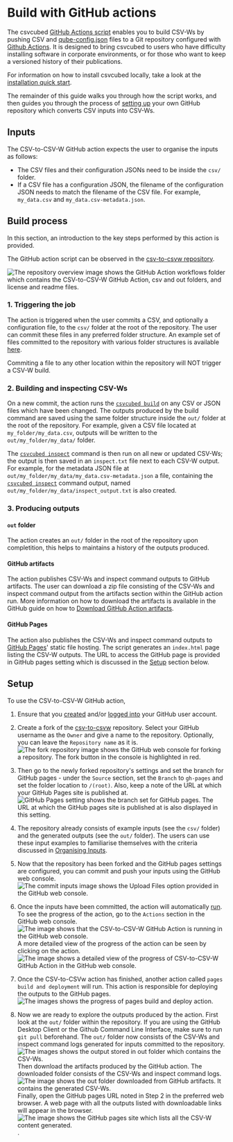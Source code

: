 # Build with GitHub actions

The csvcubed [GitHub Actions script](https://github.com/GSS-Cogs/csv-to-csvw/blob/main/.github/workflows/csv-to-csvw.yml) enables you to build CSV-Ws by pushing CSV and [qube-config.json](configuration/qube-config.md) files to a Git repository configured with [Github Actions](https://docs.github.com/en/actions). It is designed to bring csvcubed to users who have difficulty installing software in corporate environments, or for those who want to keep a versioned history of their publications.

For information on how to install csvcubed locally, take a look at the [installation quick start](../quick-start/installation.md).

The remainder of this guide walks you through how the script works, and then guides you through the process of [setting up](#setup) your own GitHub repository which converts CSV inputs into CSV-Ws.

## Inputs 

The CSV-to-CSV-W GitHub action expects the user to organise the inputs as follows:

* The CSV files and their configuration JSONs need to be inside the `csv/` folder.
* If a CSV file has a configuration JSON, the filename of the configuration JSON needs to match the filename of the CSV file. For example, `my_data.csv` and `my_data.csv-metadata.json`.

## Build process

In this section, an introduction to the key steps performed by this action is provided.

The GitHub action script can be observed in the [csv-to-csvw repository](https://github.com/GSS-Cogs/csv-to-csvw).

![The repository overview image shows the GitHub Action workflows folder which contains the CSV-to-CSV-W GitHub Action, csv and out folders, and license and readme files.](docs/images/repo_overview.png "Repository Overview")

### 1. Triggering the job

The action is triggered when the user commits a CSV, and optionally a configuration file, to the `csv/` folder at the root of the repository. The user can commit these files in any preferred folder structure. An example set of files committed to the repository with various folder structures is available [here](https://github.com/GSS-Cogs/csv-to-csvw/tree/main/csv).

Commiting a file to any other location within the repository will NOT trigger a CSV-W build.

### 2. Building and inspecting CSV-Ws

On a new commit, the action runs the [`csvcubed build`](command-line/build-command.md) on any CSV or JSON files which have been changed. The outputs produced by the build command are saved using the same folder structure inside the `out/` folder at the root of the repository. For example, given a CSV file located at `my_folder/my_data.csv`, outputs will be written to the `out/my_folder/my_data/` folder.

The [`csvcubed inspect`](command-line/inspect-command.md) command is then run on all new or updated CSV-Ws; the output is then saved in an `inspect.txt` file next to each CSV-W output. For example, for the metadata JSON file at `out/my_folder/my_data/my_data.csv-metadata.json` a file, containing the [`csvcubed inspect`](command-line/inspect-command.md) command output, named `out/my_folder/my_data/inspect_output.txt` is also created. 

### 3. Producing outputs

#### `out` folder

The action creates an `out/` folder in the root of the repository upon completition, this helps to maintains a history of the outputs produced.

#### GitHub artifacts

The action publishes CSV-Ws and inspect command outputs to GitHub artifacts. The user can download a zip file consisting of the CSV-Ws and inspect command output from the artifacts section within the GitHub action run. More information on how to download the artifacts is available in the GitHub guide on how to [Download GitHub Action artifacts](https://docs.github.com/en/actions/managing-workflow-runs/downloading-workflow-artifacts).

#### GitHub Pages

The action also publishes the CSV-Ws and inspect command outputs to [GitHub Pages](https://pages.github.com/)' static file hosting. The script generates an `index.html` page listing the CSV-W outputs. The URL to access the GitHub page is provided in GitHub pages setting which is discussed in the [Setup](#setup) section below.

## Setup

To use the CSV-to-CSV-W GitHub action,

1. Ensure that you [created](https://github.com/signup) and/or [logged into](https://github.com/login) your GitHub user account.

2. Create a fork of the [csv-to-csvw](https://github.com/GSS-Cogs/csv-to-csvw) repository. Select your GitHub username as the `Owner` and give a name to the repository. Optionally, you can leave the `Repository name` as it is.
![The fork repository image shows the GitHub web console for forking a repository. The fork button in the console is highlighted in red.](docs/images/fork_repository.png "Fork Repository")

3. Then go to the newly forked repository's settings and set the branch for GitHub pages - under the `Source` section, set the `Branch` to `gh-pages` and set the folder location to `/(root)`. Also, keep a note of the URL at which your GitHub Pages site is published at.
![GitHub Pages setting shows the branch set for GitHub pages. The URL at which the GitHub pages site is published at is also displayed in this setting.](docs/images/github_pages_setting.png "GitHub Pages Setting")

4. The repository already consists of example inputs (see the `csv/` folder) and the generated outputs (see the `out/` folder). The users can use these input examples to familiarise themselves with the criteria discussed in [Organising Inputs](#organising-inputs).

5. Now that the repository has been forked and the GitHub pages settings are configured, you can commit and push your inputs using the GitHub web console.
![The commit inputs image shows the Upload Files option provided in the GitHub web console.](docs/images/commit_files.png "Commit Inputs")

6. Once the inputs have been committed, the action will automatically [run](#key-steps-performed-by-the-action). To see the progress of the action, go to the `Actions` section in the GitHub web console.
![The image shows that the CSV-to-CSV-W GitHub Action is running in the GitHub web console.](docs/images/action_running.png "GitHub Action Running")
A more detailed view of the progress of the action can be seen by clicking on the action.
![The image shows a detailed view of the progress of CSV-to-CSV-W GitHub Action in the GitHub web console.](docs/images/action_running_detailed.png "GitHub Action Running Detailed")

7. Once the CSV-to-CSVw action has finished, another action called `pages build and deployment` will run. This action is responsible for deploying the outputs to the GitHub pages.
![The images shows the progress of pages build and deploy action.](docs/images/pages_build_action.png "Pages Build and Deployment Action")

8. Now we are ready to explore the outputs produced by the action. First look at the `out/` folder within the repository. If you are using the GitHub Desktop Client or the Github Command Line Interface, make sure to run `git pull` beforehand. The `out/` folder now consists of the CSV-Ws and inspect command logs generated for inputs committed to the repository.
![The images shows the output stored in out folder which contains the CSV-Ws.](docs/images/out_folder.png "Out Folder")
Then download the artifacts produced by the GitHub action. The downloaded folder consists of the CSV-Ws and inspect command logs.
![The image shows the out folder downloaded from GitHub artifacts. It contains the generated CSV-Ws.](docs/images/artifact_folder.png "Artifact Folder")
Finally, open the GitHub pages URL noted in Step 2 in the preferred web browser. A web page with all the outputs listed with downloadable links will appear in the browser.
![The image shows the GitHub pages site which lists all the CSV-W content generated.](docs/images/github_pages_web_page.png "GitHub Pages Site").
